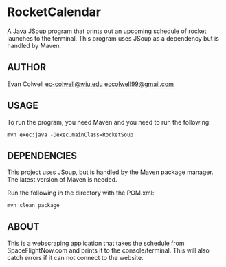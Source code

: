 # RocketCalendar

A Java JSoup program that prints out an upcoming schedule of rocket launches to the terminal. This program uses JSoup as a dependency but is handled by Maven.

## AUTHOR
Evan Colwell
ec-colwell@wiu.edu
eccolwell99@gmail.com

## USAGE

To run the program, you need Maven and you need to run the following:

``` mvn exec:java -Dexec.mainClass=RocketSoup ```

## DEPENDENCIES

This project uses JSoup, but is handled by the Maven package manager. The latest version of Maven is needed.

Run the following in the directory with the POM.xml:

``` mvn clean package ``` 

## ABOUT

This is a webscraping application that takes the schedule from SpaceFlightNow.com and prints it to the console/terminal. This will also catch errors if it can not connect to the website.
